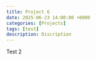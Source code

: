 ```yaml
---
title: Project 6
date: 2025-06-23 14:00:00 +0800
categories: [Projects]
tags: [test]
description: Discription
---
```


Test 2